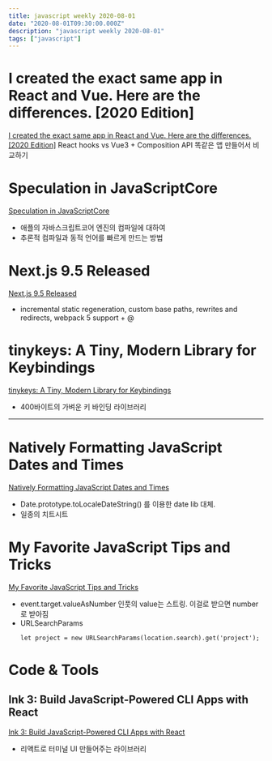 ```yaml
---
title: javascript weekly 2020-08-01
date: "2020-08-01T09:30:00.000Z"
description: "javascript weekly 2020-08-01"
tags: ["javascript"]
---
```


# I created the exact same app in React and Vue. Here are the differences. [2020 Edition]
<a href="https://sunilsandhu.com/posts/i-created-the-exact-same-app-in-react-and-vue-2020-edition" target="_blank">I created the exact same app in React and Vue. Here are the differences. [2020 Edition]</a>
React hooks vs Vue3 + Composition API 똑같은 앱 만들어서 비교하기

# Speculation in JavaScriptCore
<a href="https://webkit.org/blog/10308/speculation-in-javascriptcore/" target="_blank">Speculation in JavaScriptCore</a>
- 애플의 자바스크립트코어 엔진의 컴파일에 대하여
- 추론적 컴파일과 동적 언어를 빠르게 만드는 방법


# Next.js 9.5 Released 
<a href="https://nextjs.org/blog/next-9-5" target="_blank">Next.js 9.5 Released </a>
- incremental static regeneration, custom base paths, rewrites and redirects, webpack 5 support + @


# tinykeys: A Tiny, Modern Library for Keybindings
<a href="https://jamiebuilds.github.io/tinykeys/" target="_blank">tinykeys: A Tiny, Modern Library for Keybindings</a>
- 400바이트의 가벼운 키 바인딩 라이브러리

<hr>

# Natively Formatting JavaScript Dates and Times
<a href="https://elijahmanor.com/format-js-dates-and-times" target="_blank">Natively Formatting JavaScript Dates and Times</a>
- Date.prototype.toLocaleDateString() 를 이용한 date lib 대체.
- 일종의 치트시트

# My Favorite JavaScript Tips and Tricks
<a href="https://blog.greenroots.info/my-favorite-javascript-tips-and-tricks-ckd60i4cq011em8s16uobcelc" target="_blank">My Favorite JavaScript Tips and Tricks</a>
- event.target.valueAsNumber 인풋의 value는 스트링. 이걸로 받으면 number로 받아짐
- URLSearchParams
	```
	let project = new URLSearchParams(location.search).get('project');
	```


# Code & Tools
## Ink 3: Build JavaScript-Powered CLI Apps with React
<a href="https://vadimdemedes.com/posts/ink-3" target="_blank">Ink 3: Build JavaScript-Powered CLI Apps with React</a>
- 리액트로 터미널 UI 만들어주는 라이브러리
